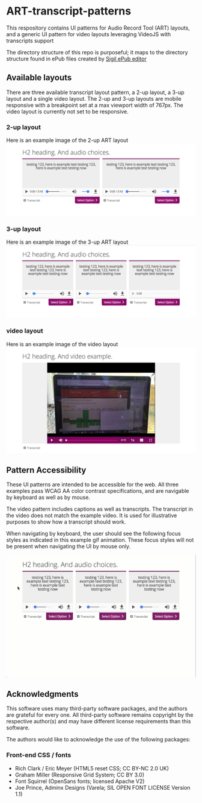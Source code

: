 # ART-transcript-patterns

This respository contains UI patterns for Audio Record Tool (ART) layouts, and a generic UI pattern for video layouts leveraging VideoJS with transcripts support

The directory structure of this repo is purposeful; it maps to the directory structure found in ePub files created by [Sigil ePub editor](https://sigil-ebook.com/)


## Available layouts

There are three available transcript layout pattern, a 2-up layout, a 3-up layout and a single video layout. The 2-up and 3-up layouts are mobile responsive with a breakpoint set at a max viewport width of 767px. The video layout is currently not set to be responsive.


### 2-up layout

Here is an example image of the 2-up ART layout
![ART 2-up layout](Images/2up-art-w-transcript.gif "ART 2-up layout")


### 3-up layout

Here is an example image of the 3-up ART layout
![ART 3-up layout](Images/3up-art-w-transcript.gif "ART 3-up layout")


### video layout

Here is an example image of the video layout
![Video transcript layout](Images/video-w-transcript.jpg "Video transcript layout")


## Pattern Accessibility

These UI patterns are intended to be accessible for the web. All three examples pass WCAG AA color contrast specifications, and are navigable by keyboard as well as by mouse.

The video pattern includes captions as well as transcripts. The transcript in the video does not match the example video. It is used for illustrative purposes to show how a transcript should work.

When navigating by keyboard, the user should see the following focus styles as indicated in this example gif animation. These focus styles will not be present when navigating the UI by mouse only.

![ART 3-up layout focus styles](Images/3up-art-transcript-pattern.gif "ART 3-up layout focus styles")


## Acknowledgments
This software uses many third-party software packages, and the authors are grateful
for every one. All third-party software remains copyright by the respective author(s) and may have
different license requirements than this software.

The authors would like to acknowledge the use of the following packages:

### Front-end CSS / fonts
- Rich Clark / Eric Meyer (HTML5 reset CSS; CC BY-NC 2.0 UK)
- Graham Miller (Responsive Grid System; CC BY 3.0)
- Font Squirrel (OpenSans fonts; licensed Apache V2)
- Joe Prince, Adminx Designs (Varela; SIL OPEN FONT LICENSE Version 1.1)
